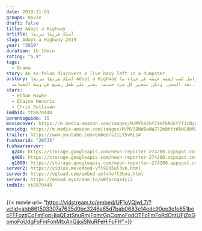 ```yaml
---
date: 2019-11-01
groups: movie
draft: false
title: Adopt a Highway
artitle: أسلك طريقا سريعا
slug: Adopt a Highway 2019
year: "2019"
duration: 1h 18min
rating: "5.9"
tags:
  - Drama
story: An ex-felon discovers a live baby left in a dumpster.
arstory: أسلك طريقا سريعا Adopt a Highway يحاول راسل كسب لقمة عيشه في حياة ما
  بعد السجن، ولكن يتغير كل شيء حينما يعثر على طفل رضيع في وسط القمامة.
stars:
  - Ethan Hawke
  - Elaine Hendrix
  - Chris Sullivan
imdbid: tt8970448
parentsguide: 15
moviecover: https://m.media-amazon.com/images/M/MV5BZmY2YmFkNGEtYTJiNy00MjViLWJhZjYtYzljNGFiZDcyMGI0XkEyXkFqcGdeQXVyMDM2NDM2MQ@@._V1_UX182_CR0,0,182,268_AL_.jpg
moviebg: https://m.media-amazon.com/images/M/MV5BNWIwNWZlZmQtYzdkNS00M2EyLWIzMmYtMzZiOTlkYzk0OGY5XkEyXkFqcGdeQXVyODk5NDU2NjI@._V1_SX1777_CR0,0,1777,912_AL_.jpg
trailer: https://www.youtube.com/embed/sIiLY5vRLs4
fushaarid: "28535"
fushaarserver:
  q240: https://storage.googleapis.com/neon-reporter-274200.appspot.com/fushaar/media/28535/28535-240p.mp4
  q480: https://storage.googleapis.com/neon-reporter-274200.appspot.com/fushaar/media/28535/28535-480p.mp4
  q1080: https://storage.googleapis.com/neon-reporter-274200.appspot.com/fushaar/media/28535/28535.mp4
server2: https://vidlox.me/embed-vfl92a5ul3v6.html
server3: https://uqload.com/embed-smfxhofl3boa.html
server4: https://embed.mystream.to/o8farnqk4ci3
imdbId: tt8970448
---
```


{{< movie url= "https://vidstream.to/embed/UF1oVQjwL7/?vclid=abb861503307a7635d0bc3246a85d7bab0683e14edc90ee3efe651becFFFoztjCoFmFopHiqQEztSnuRmjFpmrGpComoFodOTFoFmFoRdOntUFjZpGomoFoUdgFoFmFonMtxAnQjjojSNuRFeHiFoFH">}}
